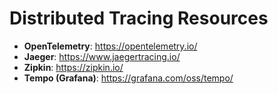 # Distributed Tracing Resources

- **OpenTelemetry**: https://opentelemetry.io/
- **Jaeger**: https://www.jaegertracing.io/
- **Zipkin**: https://zipkin.io/
- **Tempo (Grafana)**: https://grafana.com/oss/tempo/
